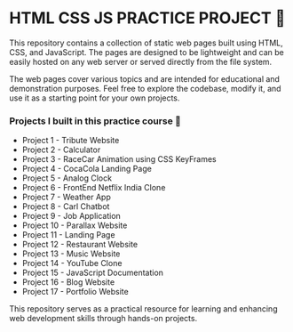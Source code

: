 # HTML CSS JS PRACTICE PROJECT 🚀 

This repository contains a collection of static web pages built using HTML, CSS, and JavaScript. The pages are designed to be lightweight and can be easily hosted on any web server or served directly from the file system.

The web pages cover various topics and are intended for educational and demonstration purposes. Feel free to explore the codebase, modify it, and use it as a starting point for your own projects.

### Projects I built in this practice course 🚀
- Project 1 - Tribute Website
- Project 2 - Calculator
- Project 3 - RaceCar Animation using CSS KeyFrames
- Project 4 - CocaCola Landing Page
- Project 5 - Analog Clock
- Project 6 - FrontEnd Netflix India Clone
- Project 7 - Weather App
- Project 8 - Carl Chatbot
- Project 9 - Job Application
- Project 10 - Parallax Website
- Project 11 - Landing Page
- Project 12 - Restaurant Website
- Project 13 - Music Website
- Project 14 - YouTube Clone
- Project 15 - JavaScript Documentation
- Project 16 - Blog Website
- Project 17 - Portfolio Website

This repository serves as a practical resource for learning and enhancing web development skills through hands-on projects.
